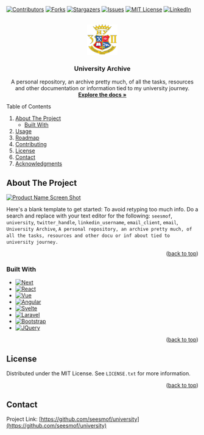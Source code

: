 <a name="readme-top"></a>

[![Contributors][contributors-shield]][contributors-url]
[![Forks][forks-shield]][forks-url]
[![Stargazers][stars-shield]][stars-url]
[![Issues][issues-shield]][issues-url]
[![MIT License][license-shield]][license-url]
[![LinkedIn][linkedin-shield]][linkedin-url]

<!-- PROJECT LOGO -->
<br />
<div align="center">
  <a href="https://github.com/seesmof/university">
    <img src="./blueprint/logo.png" alt="Logo" width="80" height="80">
  </a>

<h3 align="center">University Archive</h3>

  <p align="center">
    A personal repository, an archive pretty much, of all the tasks, resources and other documentation or information tied to my university journey.
    <br />
    <a href="https://github.com/seesmof/university"><strong>Explore the docs »</strong></a>
    <br />
  </p>
</div>

<!-- TABLE OF CONTENTS -->
<summary>Table of Contents</summary>
<ol>
    <li>
        <a href="#about-the-project">About The Project</a>
        <ul>
            <li><a href="#built-with">Built With</a></li>
        </ul>
    </li>
    <li><a href="#usage">Usage</a></li>
    <li><a href="#roadmap">Roadmap</a></li>
    <li><a href="#contributing">Contributing</a></li>
    <li><a href="#license">License</a></li>
    <li><a href="#contact">Contact</a></li>
    <li><a href="#acknowledgments">Acknowledgments</a></li>
</ol>

<!-- ABOUT THE PROJECT -->

## About The Project

[![Product Name Screen Shot][product-screenshot]](https://example.com)

Here's a blank template to get started: To avoid retyping too much info. Do a search and replace with your text editor for the following: `seesmof`, `university`, `twitter_handle`, `linkedin_username`, `email_client`, `email`, `University Archive`, `A personal repository, an archive pretty much, of all the tasks, resources and other docu or inf about tied to university journey.`

<p align="right">(<a href="#readme-top">back to top</a>)</p>

### Built With

- [![Next][Next.js]][Next-url]
- [![React][React.js]][React-url]
- [![Vue][Vue.js]][Vue-url]
- [![Angular][Angular.io]][Angular-url]
- [![Svelte][Svelte.dev]][Svelte-url]
- [![Laravel][Laravel.com]][Laravel-url]
- [![Bootstrap][Bootstrap.com]][Bootstrap-url]
- [![JQuery][JQuery.com]][JQuery-url]

<p align="right">(<a href="#readme-top">back to top</a>)</p>

<!-- LICENSE -->

## License

Distributed under the MIT License. See `LICENSE.txt` for more information.

<p align="right">(<a href="#readme-top">back to top</a>)</p>

<!-- CONTACT -->

## Contact

Project Link: [https://github.com/seesmof/university](https://github.com/seesmof/university)

<!-- MARKDOWN LINKS & IMAGES -->
<!-- https://www.markdownguide.org/basic-syntax/#reference-style-links -->

[contributors-shield]: https://img.shields.io/github/contributors/seesmof/university.svg?style=for-the-badge
[contributors-url]: https://github.com/seesmof/university/graphs/contributors
[forks-shield]: https://img.shields.io/github/forks/seesmof/university.svg?style=for-the-badge
[forks-url]: https://github.com/seesmof/university/network/members
[stars-shield]: https://img.shields.io/github/stars/seesmof/university.svg?style=for-the-badge
[stars-url]: https://github.com/seesmof/university/stargazers
[issues-shield]: https://img.shields.io/github/issues/seesmof/university.svg?style=for-the-badge
[issues-url]: https://github.com/seesmof/university/issues
[license-shield]: https://img.shields.io/github/license/seesmof/university.svg?style=for-the-badge
[license-url]: https://github.com/seesmof/university/blob/master/LICENSE.txt
[linkedin-shield]: https://img.shields.io/badge/-LinkedIn-black.svg?style=for-the-badge&logo=linkedin&colorB=555
[linkedin-url]: https://linkedin.com/in/linkedin_username
[product-screenshot]: images/screenshot.png
[Next.js]: https://img.shields.io/badge/next.js-000000?style=for-the-badge&logo=nextdotjs&logoColor=white
[Next-url]: https://nextjs.org/
[React.js]: https://img.shields.io/badge/React-20232A?style=for-the-badge&logo=react&logoColor=61DAFB
[React-url]: https://reactjs.org/
[Vue.js]: https://img.shields.io/badge/Vue.js-35495E?style=for-the-badge&logo=vuedotjs&logoColor=4FC08D
[Vue-url]: https://vuejs.org/
[Angular.io]: https://img.shields.io/badge/Angular-DD0031?style=for-the-badge&logo=angular&logoColor=white
[Angular-url]: https://angular.io/
[Svelte.dev]: https://img.shields.io/badge/Svelte-4A4A55?style=for-the-badge&logo=svelte&logoColor=FF3E00
[Svelte-url]: https://svelte.dev/
[Laravel.com]: https://img.shields.io/badge/Laravel-FF2D20?style=for-the-badge&logo=laravel&logoColor=white
[Laravel-url]: https://laravel.com
[Bootstrap.com]: https://img.shields.io/badge/Bootstrap-563D7C?style=for-the-badge&logo=bootstrap&logoColor=white
[Bootstrap-url]: https://getbootstrap.com
[JQuery.com]: https://img.shields.io/badge/jQuery-0769AD?style=for-the-badge&logo=jquery&logoColor=white
[JQuery-url]: https://jquery.com
